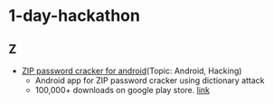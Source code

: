# 1-day-hackathon

## Z
- [ZIP password cracker for android](https://github.com/junsooo/ZIP-password-cracker)(Topic: Android, Hacking)
  - Android app for ZIP password cracker using dictionary attack
  - 100,000+ downloads on google play store. [link](https://play.google.com/store/apps/details?id=com.better_life.zip_password_cracker&hl=ko&gl=US)
